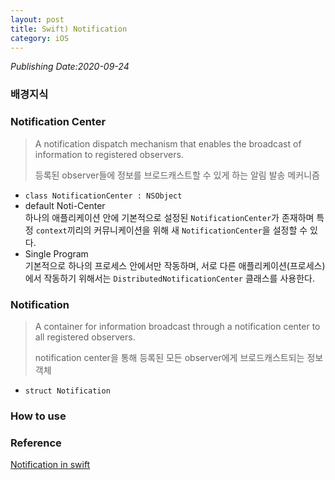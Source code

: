 ```yaml
---
layout: post
title: Swift) Notification
category: iOS
---
```

*Publishing Date:2020-09-24*

### 배경지식


### Notification Center
> A notification dispatch mechanism that enables the broadcast of information to registered observers.
>
> 등록된 observer들에 정보를 브로드캐스트할 수 있게 하는 알림 발송 메커니즘


* `class NotificationCenter : NSObject`  
* default Noti-Center  
하나의 애플리케이션 안에 기본적으로 설정된 `NotificationCenter`가 존재하며 특정 `context`끼리의 커뮤니케이션을 위해 새 `NotificationCenter`을 설정할 수 있다.
* Single Program  
기본적으로 하나의 프로세스 안에서만 작동하며, 서로 다른 애플리케이션(프로세스)에서 작동하기 위해서는 `DistributedNotificationCenter` 클래스를 사용한다.

### Notification
> A container for information broadcast through a notification center to all registered observers.
>
> notification center을 통해 등록된 모든 observer에게 브로드캐스트되는 정보 객체

* `struct Notification`


### How to use


### Reference
[Notification in swift](https://medium.com/@dmytro.anokhin/notification-in-swift-d47f641282fa)
